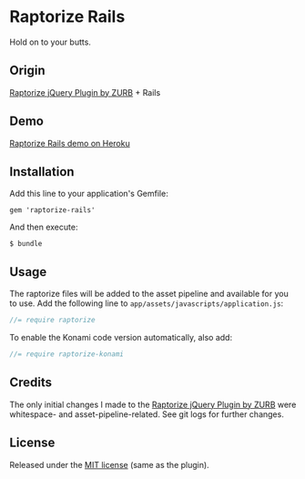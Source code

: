 # Raptorize Rails

Hold on to your butts.

## Origin

[Raptorize jQuery Plugin by ZURB](http://www.zurb.com/playground/jquery-raptorize) + Rails

## Demo

[Raptorize Rails demo on Heroku](http://raptorize-rails-demo.herokuapp.com)

## Installation

Add this line to your application's Gemfile:

    gem 'raptorize-rails'

And then execute:

    $ bundle

## Usage

The raptorize files will be added to the asset pipeline and available for you
to use.  Add the following line to `app/assets/javascripts/application.js`:

```js
//= require raptorize
```

To enable the Konami code version automatically, also add:

```js
//= require raptorize-konami
```

## Credits

The only initial changes I made to the
[Raptorize jQuery Plugin by ZURB](http://www.zurb.com/playground/jquery-raptorize)
were whitespace- and asset-pipeline-related.  See git logs for further changes.

## License

Released under the [MIT license](raptorize-rails/blob/master/LICENSE) (same as
the plugin).
